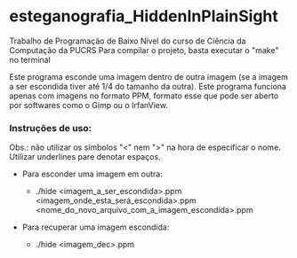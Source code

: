 # esteganografia_HiddenInPlainSight

Trabalho de Programação de Baixo Nível do curso de Ciência da Computação da PUCRS
Para compilar o projeto, basta executar o "make" no terminal

Este programa esconde uma imagem dentro de outra imagem (se a imagem a ser escondida tiver
até 1/4 do tamanho da outra). Este programa funciona apenas com imagens no formato PPM, formato esse
que pode ser aberto por softwares como o Gimp ou o IrfanView.

### Instruções de uso:
Obs.: não utilizar os símbolos "<" nem ">" na hora de especificar o nome. Utilizar underlines pare denotar espaços.
* Para esconder uma imagem em outra:
  * ./hide <imagem_a_ser_escondida>.ppm <imagem_onde_esta_será_escondida>.ppm <nome_do_novo_arquivo_com_a_imagem_escondida>.ppm

* Para recuperar uma imagem escondida:
  * ./hide <imagem_dec>.ppm


